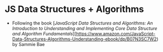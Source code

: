 # JS Data Structures + Algorithms

- Following the book [_JavaScript Data Structures and Algorithms: An Introduction to Understanding and Implementing Core Data Structure and Algorithm Fundamentals_][https://www.amazon.com/JavaScript-Data-Structures-Algorithms-Understanding-ebook/dp/B07N3SC7W2) by Sammie Bae